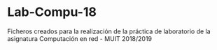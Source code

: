 # Lab-Compu-18
Ficheros creados para la realización de la práctica de laboratorio de la asignatura Computación en red - MUIT 2018/2019
